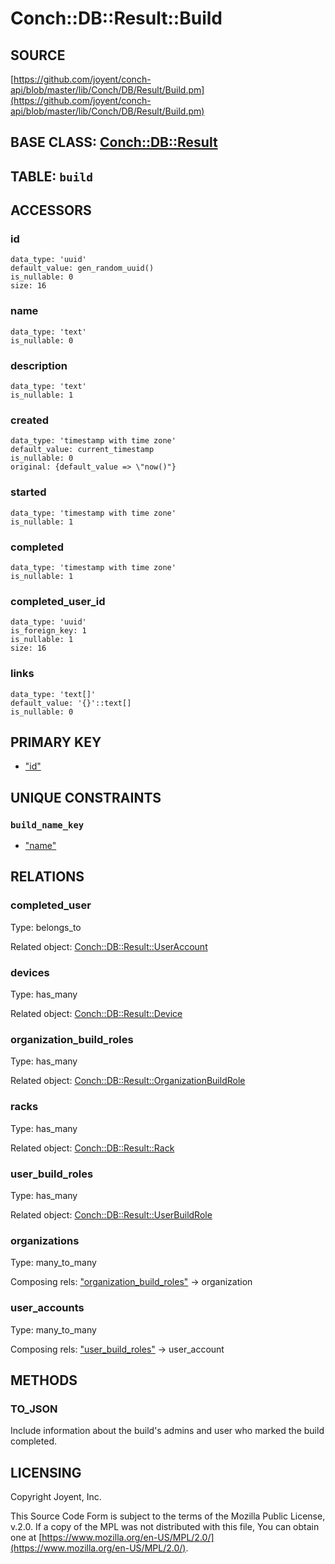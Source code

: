 # Conch::DB::Result::Build

## SOURCE

[https://github.com/joyent/conch-api/blob/master/lib/Conch/DB/Result/Build.pm](https://github.com/joyent/conch-api/blob/master/lib/Conch/DB/Result/Build.pm)

## BASE CLASS: [Conch::DB::Result](../modules/Conch%3A%3ADB%3A%3AResult)

## TABLE: `build`

## ACCESSORS

### id

```
data_type: 'uuid'
default_value: gen_random_uuid()
is_nullable: 0
size: 16
```

### name

```
data_type: 'text'
is_nullable: 0
```

### description

```
data_type: 'text'
is_nullable: 1
```

### created

```
data_type: 'timestamp with time zone'
default_value: current_timestamp
is_nullable: 0
original: {default_value => \"now()"}
```

### started

```
data_type: 'timestamp with time zone'
is_nullable: 1
```

### completed

```
data_type: 'timestamp with time zone'
is_nullable: 1
```

### completed\_user\_id

```
data_type: 'uuid'
is_foreign_key: 1
is_nullable: 1
size: 16
```

### links

```
data_type: 'text[]'
default_value: '{}'::text[]
is_nullable: 0
```

## PRIMARY KEY

- ["id"](#id)

## UNIQUE CONSTRAINTS

### `build_name_key`

- ["name"](#name)

## RELATIONS

### completed\_user

Type: belongs\_to

Related object: [Conch::DB::Result::UserAccount](../modules/Conch%3A%3ADB%3A%3AResult%3A%3AUserAccount)

### devices

Type: has\_many

Related object: [Conch::DB::Result::Device](../modules/Conch%3A%3ADB%3A%3AResult%3A%3ADevice)

### organization\_build\_roles

Type: has\_many

Related object: [Conch::DB::Result::OrganizationBuildRole](../modules/Conch%3A%3ADB%3A%3AResult%3A%3AOrganizationBuildRole)

### racks

Type: has\_many

Related object: [Conch::DB::Result::Rack](../modules/Conch%3A%3ADB%3A%3AResult%3A%3ARack)

### user\_build\_roles

Type: has\_many

Related object: [Conch::DB::Result::UserBuildRole](../modules/Conch%3A%3ADB%3A%3AResult%3A%3AUserBuildRole)

### organizations

Type: many\_to\_many

Composing rels: ["organization\_build\_roles"](#organization_build_roles) -> organization

### user\_accounts

Type: many\_to\_many

Composing rels: ["user\_build\_roles"](#user_build_roles) -> user\_account

## METHODS

### TO\_JSON

Include information about the build's admins and user who marked the build completed.

## LICENSING

Copyright Joyent, Inc.

This Source Code Form is subject to the terms of the Mozilla Public License,
v.2.0. If a copy of the MPL was not distributed with this file, You can obtain
one at [https://www.mozilla.org/en-US/MPL/2.0/](https://www.mozilla.org/en-US/MPL/2.0/).
